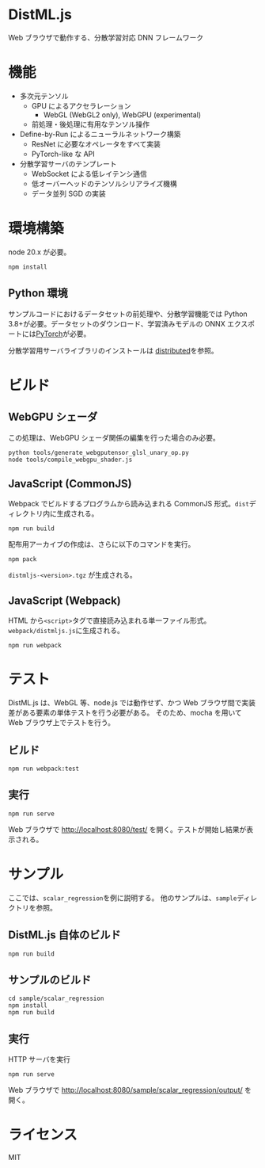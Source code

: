 # DistML.js

Web ブラウザで動作する、分散学習対応 DNN フレームワーク

# 機能

- 多次元テンソル
  - GPU によるアクセラレーション
    - WebGL (WebGL2 only), WebGPU (experimental)
  - 前処理・後処理に有用なテンソル操作
- Define-by-Run によるニューラルネットワーク構築
  - ResNet に必要なオペレータをすべて実装
  - PyTorch-like な API
- 分散学習サーバのテンプレート
  - WebSocket による低レイテンシ通信
  - 低オーバーヘッドのテンソルシリアライズ機構
  - データ並列 SGD の実装

# 環境構築

node 20.x が必要。

```
npm install
```

## Python 環境

サンプルコードにおけるデータセットの前処理や、分散学習機能では Python 3.8+が必要。データセットのダウンロード、学習済みモデルの ONNX エクスポートには[PyTorch](https://pytorch.org/)が必要。

分散学習用サーバライブラリのインストールは [distributed](./distributed/)を参照。

# ビルド

## WebGPU シェーダ

この処理は、WebGPU シェーダ関係の編集を行った場合のみ必要。

```
python tools/generate_webgputensor_glsl_unary_op.py
node tools/compile_webgpu_shader.js
```

## JavaScript (CommonJS)

Webpack でビルドするプログラムから読み込まれる CommonJS 形式。`dist`ディレクトリ内に生成される。

```
npm run build
```

配布用アーカイブの作成は、さらに以下のコマンドを実行。

```
npm pack
```

`distmljs-<version>.tgz` が生成される。

## JavaScript (Webpack)

HTML から`<script>`タグで直接読み込まれる単一ファイル形式。`webpack/distmljs.js`に生成される。

```
npm run webpack
```

# テスト

DistML.js は、WebGL 等、node.js では動作せず、かつ Web ブラウザ間で実装差がある要素の単体テストを行う必要がある。
そのため、mocha を用いて Web ブラウザ上でテストを行う。

## ビルド

```
npm run webpack:test
```

## 実行

```
npm run serve
```

Web ブラウザで [http://localhost:8080/test/](http://localhost:8080/test/) を開く。テストが開始し結果が表示される。

# サンプル

ここでは、`scalar_regression`を例に説明する。
他のサンプルは、`sample`ディレクトリを参照。

## DistML.js 自体のビルド

```
npm run build
```

## サンプルのビルド

```
cd sample/scalar_regression
npm install
npm run build
```

## 実行

HTTP サーバを実行

```
npm run serve
```

Web ブラウザで [http://localhost:8080/sample/scalar_regression/output/](http://localhost:8080/sample/scalar_regression/output/) を開く。

# ライセンス

MIT
